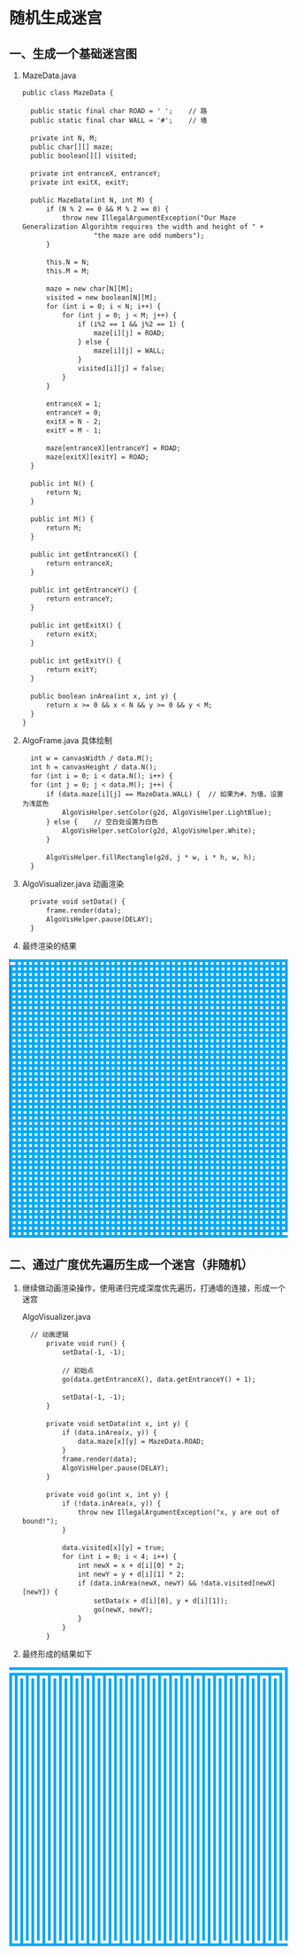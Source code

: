 # 随机生成迷宫

## 一、生成一个基础迷宫图

   1. MazeData.java
    
          public class MazeData {
        
            public static final char ROAD = ' ';    // 路
            public static final char WALL = '#';    // 墙
        
            private int N, M;
            public char[][] maze;
            public boolean[][] visited;
        
            private int entranceX, entranceY;
            private int exitX, exitY;
        
            public MazeData(int N, int M) {
                if (N % 2 == 0 && M % 2 == 0) {
                    throw new IllegalArgumentException("Our Maze Generalization Algorihtm requires the width and height of " +
                            "the maze are odd numbers");
                }
        
                this.N = N;
                this.M = M;
        
                maze = new char[N][M];
                visited = new boolean[N][M];
                for (int i = 0; i < N; i++) {
                    for (int j = 0; j < M; j++) {
                        if (i%2 == 1 && j%2 == 1) {
                            maze[i][j] = ROAD;
                        } else {
                            maze[i][j] = WALL;
                        }
                        visited[i][j] = false;
                    }
                }
        
                entranceX = 1;
                entranceY = 0;
                exitX = N - 2;
                exitY = M - 1;
        
                maze[entranceX][entranceY] = ROAD;
                maze[exitX][exitY] = ROAD;
            }
        
            public int N() {
                return N;
            }
        
            public int M() {
                return M;
            }
        
            public int getEntranceX() {
                return entranceX;
            }
        
            public int getEntranceY() {
                return entranceY;
            }
        
            public int getExitX() {
                return exitX;
            }
        
            public int getExitY() {
                return exitY;
            }
        
            public boolean inArea(int x, int y) {
                return x >= 0 && x < N && y >= 0 && y < M;
            }
          }
        
   2. AlgoFrame.java 具体绘制
    
            int w = canvasWidth / data.M();
            int h = canvasHeight / data.N();
            for (int i = 0; i < data.N(); i++) {
            for (int j = 0; j < data.M(); j++) {
                if (data.maze[i][j] == MazeData.WALL) {  // 如果为#，为墙，设置为浅蓝色
                    AlgoVisHelper.setColor(g2d, AlgoVisHelper.LightBlue);
                } else {    // 空白处设置为白色
                    AlgoVisHelper.setColor(g2d, AlgoVisHelper.White);
                }
    
                AlgoVisHelper.fillRectangle(g2d, j * w, i * h, w, h);
            }
            
   3. AlgoVisualizer.java 动画渲染
   
            private void setData() {
                frame.render(data);
                AlgoVisHelper.pause(DELAY);
            }
            
   4. 最终渲染的结果
   
   ![5-1-result](resources/5-1-result.png)

## 二、通过广度优先遍历生成一个迷宫（非随机）

   1. 继续做动画渲染操作，使用递归完成深度优先遍历，打通墙的连接，形成一个迷宫
   
        AlgoVisualizer.java
            
            // 动画逻辑
                private void run() {
                    setData(-1, -1);
            
                    // 初始点
                    go(data.getEntranceX(), data.getEntranceY() + 1);
            
                    setData(-1, -1);
                }
            
                private void setData(int x, int y) {
                    if (data.inArea(x, y)) {
                        data.maze[x][y] = MazeData.ROAD;
                    }
                    frame.render(data);
                    AlgoVisHelper.pause(DELAY);
                }
            
                private void go(int x, int y) {
                    if (!data.inArea(x, y)) {
                        throw new IllegalArgumentException("x, y are out of bound!");
                    }
            
                    data.visited[x][y] = true;
                    for (int i = 0; i < 4; i++) {
                        int newX = x + d[i][0] * 2;
                        int newY = y + d[i][1] * 2;
                        if (data.inArea(newX, newY) && !data.visited[newX][newY]) {
                            setData(x + d[i][0], y + d[i][1]);
                            go(newX, newY);
                        }
                    }
                }
   
   2. 最终形成的结果如下
   
   ![5-2-result](resources/5-2-result.png)     

    